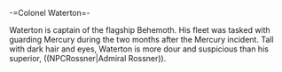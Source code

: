 -=Colonel Waterton=-

Waterton is captain of the flagship Behemoth. His fleet was tasked with guarding Mercury during the two months after the Mercury incident. Tall with dark hair and eyes, Waterton is more dour and suspicious than his superior, ((NPCRossner|Admiral Rossner)).
